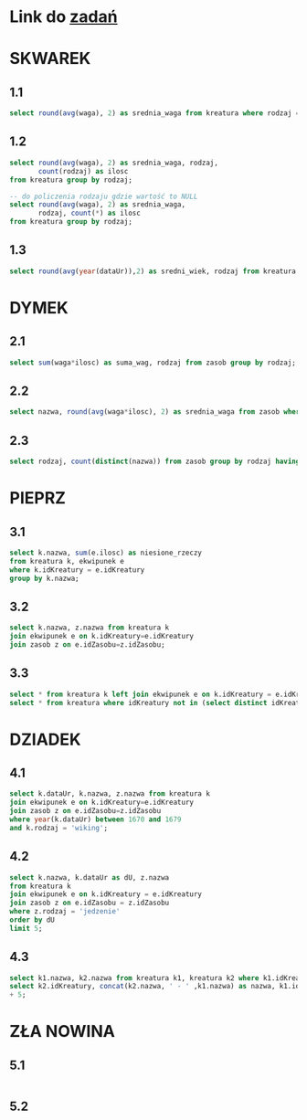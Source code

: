 # Link do [zadań](https://github.com/kropiak/bazy_inf/blob/main/lab_07/lab_07.pdf)

# SKWAREK

## 1.1
```SQL
select round(avg(waga), 2) as srednia_waga from kreatura where rodzaj = 'wiking';
```

## 1.2
```SQL
select round(avg(waga), 2) as srednia_waga, rodzaj,
       count(rodzaj) as ilosc
from kreatura group by rodzaj;

-- do policzenia rodzaju gdzie wartość to NULL
select round(avg(waga), 2) as srednia_waga,
       rodzaj, count(*) as ilosc
from kreatura group by rodzaj;
```

## 1.3
```SQL
select round(avg(year(dataUr)),2) as sredni_wiek, rodzaj from kreatura group by rodzaj;
```

# DYMEK

## 2.1
```SQL
select sum(waga*ilosc) as suma_wag, rodzaj from zasob group by rodzaj;
```

## 2.2
```SQL
select nazwa, round(avg(waga*ilosc), 2) as srednia_waga from zasob where ilosc >= 4 group by nazwa having srednia_waga > 10;
```

## 2.3
```SQL
select rodzaj, count(distinct(nazwa)) from zasob group by rodzaj having min(ilosc) > 1;
```

# PIEPRZ

## 3.1
```SQL
select k.nazwa, sum(e.ilosc) as niesione_rzeczy
from kreatura k, ekwipunek e
where k.idKreatury = e.idKreatury
group by k.nazwa;
```

## 3.2
```SQL
select k.nazwa, z.nazwa from kreatura k
join ekwipunek e on k.idKreatury=e.idKreatury
join zasob z on e.idZasobu=z.idZasobu;
```

## 3.3
```SQL
select * from kreatura k left join ekwipunek e on k.idKreatury = e.idKreatury where e.idKreatury is NULL;
select * from kreatura where idKreatury not in (select distinct idKreatury from ekwipunek where idKreatury is not null);
```

# DZIADEK

## 4.1
```SQL
select k.dataUr, k.nazwa, z.nazwa from kreatura k
join ekwipunek e on k.idKreatury=e.idKreatury
join zasob z on e.idZasobu=z.idZasobu
where year(k.dataUr) between 1670 and 1679
and k.rodzaj = 'wiking';
```

## 4.2
```SQL
select k.nazwa, k.dataUr as dU, z.nazwa
from kreatura k
join ekwipunek e on k.idKreatury = e.idKreatury
join zasob z on e.idZasobu = z.idZasobu
where z.rodzaj = 'jedzenie'
order by dU
limit 5;
```

## 4.3
```SQL
select k1.nazwa, k2.nazwa from kreatura k1, kreatura k2 where k1.idKreatury = k2.idKreatury + 5;
select k2.idKreatury, concat(k2.nazwa, ' - ' ,k1.nazwa) as nazwa, k1.idKreatury from kreatura k1 join kreatura k2 on k1.idKreatury = k2.idKreatury
+ 5;
```

# ZŁA NOWINA

## 5.1
```SQL
```

## 5.2
```SQL
```
